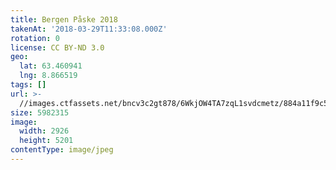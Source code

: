 ```yaml
---
title: Bergen Påske 2018
takenAt: '2018-03-29T11:33:08.000Z'
rotation: 0
license: CC BY-ND 3.0
geo:
  lat: 63.460941
  lng: 8.866519
tags: []
url: >-
  //images.ctfassets.net/bncv3c2gt878/6WkjOW4TA7zqL1svdcmetz/884a11f9c5d696ef57a8289952f15cfb/bergen-pske-2018_39368245400_o
size: 5982315
image:
  width: 2926
  height: 5201
contentType: image/jpeg
---
```


